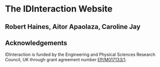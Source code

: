 # The IDInteraction Website

## Robert Haines, Aitor Apaolaza, Caroline Jay

## Acknowledgements

IDInteraction is funded by the Engineering and Physical Sciences Research Council, UK through grant agreement number [EP/M017133/1][gow].

[gow]: http://gow.epsrc.ac.uk/NGBOViewGrant.aspx?GrantRef=EP/M017133/1
